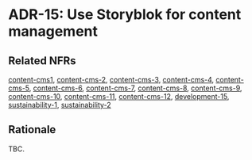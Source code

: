 # ADR-15: Use Storyblok for content management

## Related NFRs

[content-cms1][1], [content-cms-2][2], [content-cms-3][3], [content-cms-4][4], [content-cms-5][5], [content-cms-6][6], [content-cms-7][7], [content-cms-8][8], [content-cms-9][9], [content-cms-10][10], [content-cms-11][11], [content-cms-12][12], [development-15][13], [sustainability-1][14], [sustainability-2][15]

## Rationale

TBC.

[1]: ../non-functional-requirements/content.md#content-cms-1
[2]: ../non-functional-requirements/content.md#content-cms-2
[3]: ../non-functional-requirements/content.md#content-cms-3
[4]: ../non-functional-requirements/content.md#content-cms-4
[5]: ../non-functional-requirements/content.md#content-cms-5
[6]: ../non-functional-requirements/content.md#content-cms-6
[7]: ../non-functional-requirements/content.md#content-cms-7
[8]: ../non-functional-requirements/content.md#content-cms-8
[9]: ../non-functional-requirements/content.md#content-cms-9
[10]: ../non-functional-requirements/content.md#content-cms-10
[11]: ../non-functional-requirements/content.md#content-cms-11
[12]: ../non-functional-requirements/content.md#content-cms-12
[13]: ../non-functional-requirements/development.md#development-15
[14]: ../non-functional-requirements/sustainability.md#sustainability-1
[15]: ../non-functional-requirements/sustainability.md#sustainability-2
